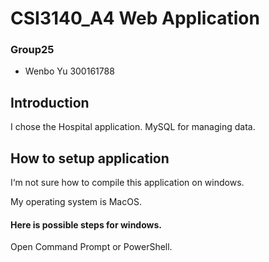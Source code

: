 # CSI3140_A4 Web Application
### Group25
* Wenbo Yu 300161788

## Introduction
I chose the Hospital application. MySQL for managing data.

## How to setup application
I‘m not sure how to compile this application on windows. 

My operating system is MacOS.

#### Here is possible steps for windows.
Open Command Prompt or PowerShell.
